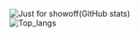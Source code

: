 ![Just for showoff(GitHub stats)](https://github-readme-stats.vercel.app/api?username=mdachi-codes&show_icons=true&theme=nightowl&count_private=true&hide_rank=false)
<br/>
![Top_langs](https://github-readme-stats.vercel.app/api/top-langs/?username=mdachi-codes&theme=blueberry)
